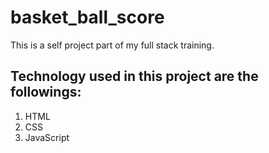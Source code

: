 # basket_ball_score
This is a self project part of my full stack training.

## Technology used in this project are the followings:
1. HTML
2. CSS
3. JavaScript